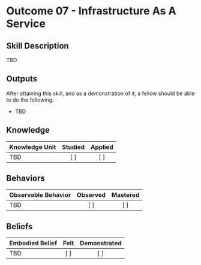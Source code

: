 # Outcome 07 - Infrastructure As A Service

Skill Description
-----------------
TBD


Outputs
-------
After attaining this skill, and as a demonstration of it, a fellow should be able to do the following:

- TBD


## **Knowledge**

| Knowledge Unit   |      Studied      | Applied |
|:-----------------|:-----------------:|:-------:|
| TBD | [ ] | [ ] |


## **Behaviors**

| Observable Behavior   |      Observed      | Mastered |
|:----------------------|:------------------:|:--------:|
| TBD | [ ] | [ ] |



## **Beliefs**

| Embodied Belief   |      Felt      | Demonstrated |
|:------------------|:--------------:|:------------:|
| TBD | [ ] | [ ] |
